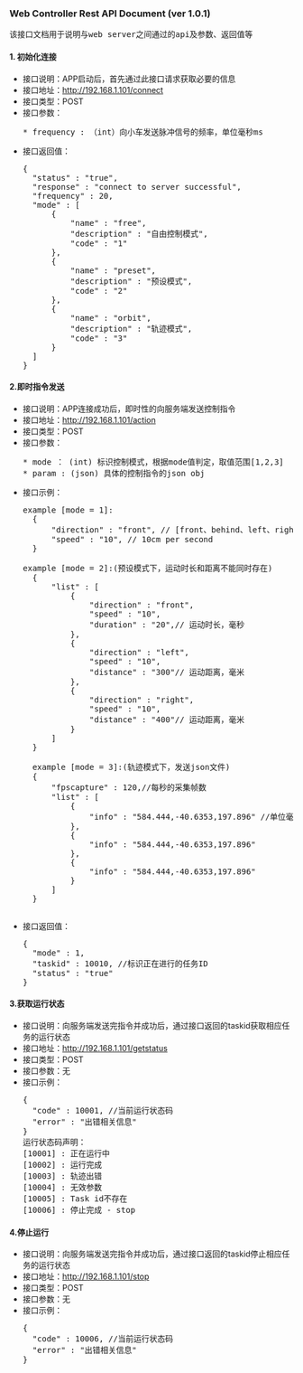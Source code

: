 ### Web Controller Rest API Document (ver 1.0.1) ###
<pre>该接口文档用于说明与web server之间通过的api及参数、返回值等</pre>
#### 1. 初始化连接
* 接口说明：APP启动后，首先通过此接口请求获取必要的信息
* 接口地址：http://192.168.1.101/connect
* 接口类型：POST
* 接口参数：
  <pre>
  * frequency : （int）向小车发送脉冲信号的频率，单位毫秒ms
  </pre>
* 接口返回值：
  <pre>
  {
    "status" : "true",
    "response" : "connect to server successful",
    "frequency" : 20,
    "mode" : [
        { 
            "name" : "free",
            "description" : "自由控制模式",
            "code" : "1"
        },
        {
            "name" : "preset",
            "description" : "预设模式",
            "code" : "2"
        },
        {
            "name" : "orbit",
            "description" : "轨迹模式",
            "code" : "3"
        }
    ]
  }
  </pre>

#### 2.即时指令发送
* 接口说明：APP连接成功后，即时性的向服务端发送控制指令
* 接口地址：http://192.168.1.101/action
* 接口类型：POST
* 接口参数：
  <pre>
  * mode ： (int) 标识控制模式，根据mode值判定，取值范围[1,2,3]
  * param : (json) 具体的控制指令的json obj
  </pre>
* 接口示例：
  <pre>
  example [mode = 1]:
    {
        "direction" : "front", // [front、behind、left、right、up、down] = [前、后、左、右、上、下]
        "speed" : "10", // 10cm per second
    }
    
  example [mode = 2]:(预设模式下，运动时长和距离不能同时存在)
    {
        "list" : [
            {
                "direction" : "front",
                "speed" : "10",
                "duration" : "20",// 运动时长，毫秒
            },
            {
                "direction" : "left",
                "speed" : "10",
                "distance" : "300"// 运动距离，毫米
            },
            {
                "direction" : "right",
                "speed" : "10",
                "distance" : "400"// 运动距离，毫米
            }
        ]
    }
    
    example [mode = 3]:(轨迹模式下，发送json文件)
    {
        "fpscapture" : 120,//每秒的采集帧数
        "list" : [
            {
                "info" : "584.444,-40.6353,197.896" //单位毫米
            },
            {
                "info" : "584.444,-40.6353,197.896"
            },
            {
                "info" : "584.444,-40.6353,197.896"
            }
        ]
    }
    </pre>
* 接口返回值：
  <pre>
  {
    "mode" : 1,
    "taskid" : 10010, //标识正在进行的任务ID
    "status" : "true"
  }
  </pre>
  
#### 3.获取运行状态
* 接口说明：向服务端发送完指令并成功后，通过接口返回的taskid获取相应任务的运行状态
* 接口地址：http://192.168.1.101/getstatus
* 接口类型：POST
* 接口参数：无
* 接口示例：
  <pre>
  {
    "code" : 10001, //当前运行状态码
    "error" : "出错相关信息"
  }
  运行状态码声明：
  [10001] : 正在运行中
  [10002] : 运行完成
  [10003] : 轨迹出错
  [10004] : 无效参数
  [10005] : Task id不存在
  [10006] : 停止完成 - stop
  </pre>
  
#### 4.停止运行
* 接口说明：向服务端发送完指令并成功后，通过接口返回的taskid停止相应任务的运行状态
* 接口地址：http://192.168.1.101/stop
* 接口类型：POST
* 接口参数：无
* 接口示例：
  <pre>
  {
    "code" : 10006, //当前运行状态码
    "error" : "出错相关信息"
  }
  </pre>